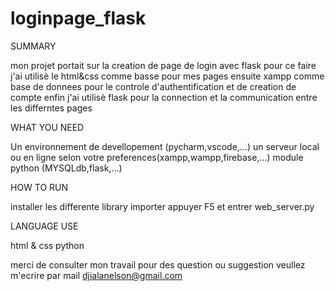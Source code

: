 # loginpage_flask
  SUMMARY
  
  mon projet portait sur la creation de page de login avec flask 
  pour ce faire j'ai utilisè le html&css comme basse pour mes pages
  ensuite xampp comme base de donnees pour le controle d'authentification
  et de creation de compte enfin j'ai utilisè flask pour la connection et 
  la communication entre les differntes pages

  WHAT YOU NEED
  
 Un environnement de devellopement (pycharm,vscode,...)
 un serveur local ou en ligne selon votre preferences(xampp,wampp,firebase,...)
 module python (MYSQLdb,flask,...)

 HOW TO RUN

 installer les differente library importer
 appuyer F5 et entrer web_server.py

LANGUAGE USE

html & css
python

merci de consulter mon travail 
pour des question ou suggestion veullez m'ecrire par mail
 djialanelson@gmail.com
  
